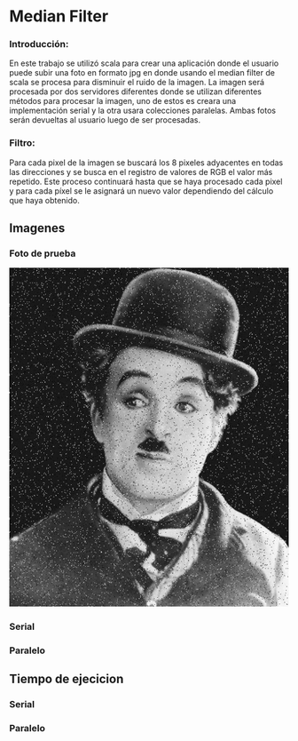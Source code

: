 # Median Filter
### Introducción:

En este trabajo se utilizó scala para crear una aplicación donde el usuario puede subir una foto en formato jpg en donde usando el median filter de scala se procesa para disminuir el ruido de la imagen. La imagen será procesada por dos servidores diferentes donde se utilizan diferentes métodos para procesar la imagen, uno de estos es creara una implementación serial y la otra usara colecciones paralelas. Ambas fotos serán devueltas al usuario luego de ser procesadas.

### Filtro:
Para cada pixel de la imagen se buscará los 8 pixeles adyacentes en todas las direcciones y se busca en el registro de valores de RGB el valor más repetido. Este proceso continuará hasta que se haya procesado cada pixel y para cada píxel se le asignará un nuevo valor dependiendo del cálculo que haya obtenido.



## Imagenes 
### Foto de prueba 
![alt text](https://github.com/heckio/median-filter/blob/master/src/main/imgs/test.jpg)
### Serial
### Paralelo

## Tiempo de ejecicion
### Serial
### Paralelo
